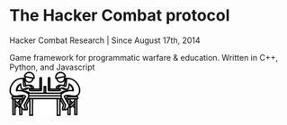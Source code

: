 # The Hacker Combat protocol
Hacker Combat Research | Since August 17th, 2014

Game framework for programmatic warfare & education. Written in C++, Python, and Javascript
</br><img src="./images/logo_bare.jpg" width="25%" />